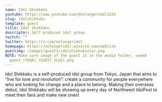 ```yaml
---
name: Idol Shikkaku
youtube: https://www.youtube.com/@nolongeridol1224
slug: idolshikkaku
template: guest
title: Idol Shikkaku
descriptor: Self-produced idol group
twitch: ""
twitter: https://x.com/nolongeridol
homepage: https://nolongeridol.wixsite.com/website
guestimg: /images/guests/idolshikkakustar.png
NOTE: Make sure image of the guest is in the media folder, named
  guest_(YEAR)_(GUEST_SLUG).png
---
```

Idol Shikkaku is a self-produced idol group from Tokyo, Japan that aims to “live for love and revolution”: create a community for people everywhere who are looking for change and a place to belong. Making their overseas debut, Idol Shikkaku will be showing up every day of Northwest IdolFest to meet their fans and make new ones!
